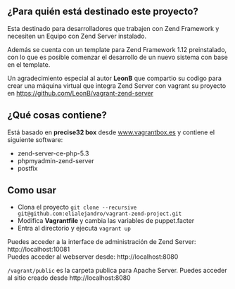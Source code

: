 ## ¿Para quién está destinado este proyecto?

Esta destinado para desarrolladores que trabajen con Zend Framework y necesiten un 
Equipo con Zend Server instalado. 

Además se cuenta con un template para Zend Framework 1.12 preinstalado,
con lo que es posible comenzar el desarrollo de un nuevo sistema con base en el template.

Un agradecimiento especial al autor **LeonB** que compartio su codigo para crear una
máquina virtual que integra Zend Server con vagrant su proyecto en https://github.com/LeonB/vagrant-zend-server

## ¿Qué cosas contiene? ##
Está basado en **precise32 box** desde www.vagrantbox.es y contiene el siguiente software:

* zend-server-ce-php-5.3
* phpmyadmin-zend-server
* postfix

## Como usar ##
* Clona el proyecto `git clone --recursive git@github.com:elialejandro/vagrant-zend-project.git`
* Modifica **Vagrantfile** y cambia las variables de puppet.facter 
* Entra al directorio y ejecuta `vagrant up`

Puedes acceder a la interface de administración de Zend Server: http://localhost:10081<br />
Puedes acceder al webserver desde: http://localhost:8080

`/vagrant/public` es la carpeta publica para Apache Server.
Puedes acceder al sitio creado desde http://localhost:8080
